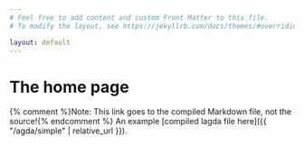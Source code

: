 ```yaml
---
# Feel free to add content and custom Front Matter to this file.
# To modify the layout, see https://jekyllrb.com/docs/themes/#overriding-theme-defaults

layout: default
---
```


# The home page

{% comment %}Note: This link goes to the compiled Markdown file, not the source!{% endcomment %}
An example [compiled lagda file here]({{ "/agda/simple" | relative_url }}).
